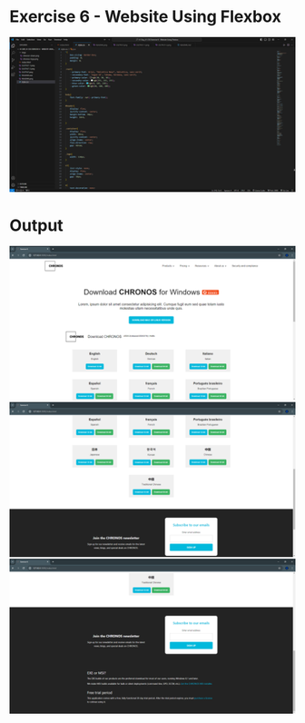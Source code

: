 # Exercise 6 - Website Using Flexbox

![Alt text](README.png)

# Output

![Alt text](OUTPUT.png)
![Alt text](OUTPUT-1.png)
![Alt text](OUTPUT-2.png)